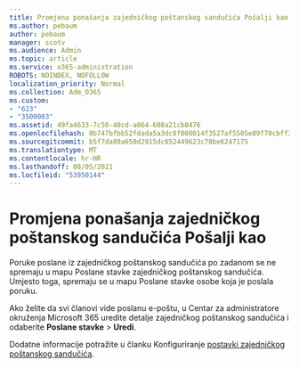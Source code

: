 ```yaml
---
title: Promjena ponašanja zajedničkog poštanskog sandučića Pošalji kao
ms.author: pebaum
author: pebaum
manager: scotv
ms.audience: Admin
ms.topic: article
ms.service: o365-administration
ROBOTS: NOINDEX, NOFOLLOW
localization_priority: Normal
ms.collection: Adm_O365
ms.custom:
- "623"
- "3500003"
ms.assetid: 49fa4633-7c50-40cd-a064-608a21cb0476
ms.openlocfilehash: 0b747bfbb52fdada5a3dc8f008014f3527af5505e09f70cbff3e33ad01a4248e
ms.sourcegitcommit: b5f7da89a650d2915dc652449623c78be6247175
ms.translationtype: MT
ms.contentlocale: hr-HR
ms.lasthandoff: 08/05/2021
ms.locfileid: "53950144"
---
```

# <a name="changing-shared-mailbox-send-as-behavior"></a>Promjena ponašanja zajedničkog poštanskog sandučića Pošalji kao

Poruke poslane iz zajedničkog poštanskog sandučića po zadanom se ne spremaju u mapu Poslane stavke zajedničkog poštanskog sandučića. Umjesto toga, spremaju se u mapu Poslane stavke osobe koja je poslala poruku.
  
Ako želite da svi članovi vide poslanu e-poštu, u Centar za administratore okruženja Microsoft 365 uredite detalje zajedničkog poštanskog sandučića i odaberite **Poslane stavke** \> **Uredi**.
  
Dodatne informacije potražite u članku Konfiguriranje [postavki zajedničkog poštanskog sandučića](https://docs.microsoft.com/microsoft-365/admin/email/configure-a-shared-mailbox#allow-everyone-to-see-the-sent-email-the-replies).
  